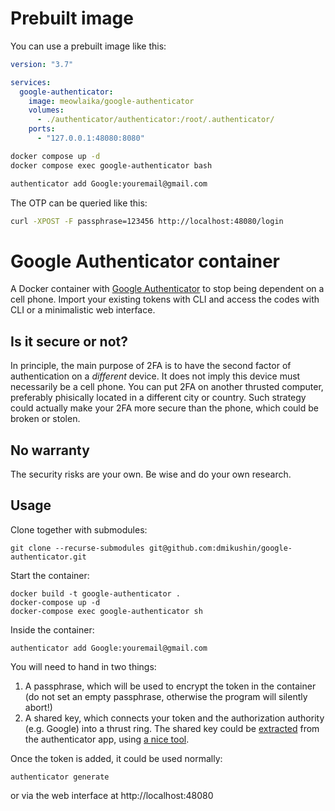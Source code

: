 # Prebuilt image

You can use a prebuilt image like this:

```yaml
version: "3.7"

services:
  google-authenticator:
    image: meowlaika/google-authenticator
    volumes:
      - ./authenticator/authenticator:/root/.authenticator/
    ports:
      - "127.0.0.1:48080:8080"
```

```sh
docker compose up -d
docker compose exec google-authenticator bash

authenticator add Google:youremail@gmail.com
```

The OTP can be queried like this:

```sh
curl -XPOST -F passphrase=123456 http://localhost:48080/login
```

# Google Authenticator container

A Docker container with [Google Authenticator](https://pypi.org/project/authenticator/) to stop being dependent on a cell phone. Import your existing tokens with CLI and access the codes with CLI or a minimalistic web interface.

## Is it secure or not?

In principle, the main purpose of 2FA is to have the second factor of authentication on a _different_ device. It does not imply this device must necessarily be a cell phone. You can put 2FA on another thrusted computer, preferably phisically located in a different city or country. Such strategy could actually make your 2FA more secure than the phone, which could be broken or stolen.

## No warranty

The security risks are your own. Be wise and do your own research.

## Usage

Clone together with submodules:

```
git clone --recurse-submodules git@github.com:dmikushin/google-authenticator.git
```

Start the container:

```
docker build -t google-authenticator .
docker-compose up -d
docker-compose exec google-authenticator sh
```

Inside the container:

```
authenticator add Google:youremail@gmail.com
```

You will need to hand in two things:

1. A passphrase, which will be used to encrypt the token in the container (do not set an empty passphrase, otherwise the program will silently abort!)
2. A shared key, which connects your token and the authorization authority (e.g. Google) into a thrust ring. The shared key could be [extracted](https://github.com/scito/extract_otp_secrets#with-external-qr-decoder-app-from-text-files) from the authenticator app, using [a nice tool](https://github.com/scito/extract_otp_secret_keys).

Once the token is added, it could be used normally:

```
authenticator generate
```

or via the web interface at http://localhost:48080
